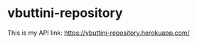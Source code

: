 # <h1>vbuttini-repository</h1>

<span> This is my API link: </span>
<a> https://vbuttini-repository.herokuapp.com/ </a>